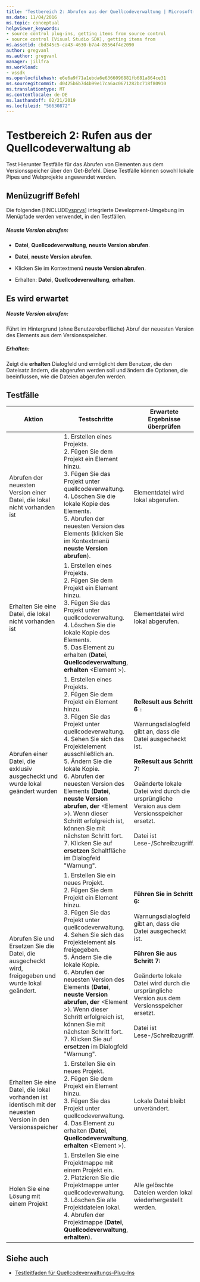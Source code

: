 ```yaml
---
title: 'Testbereich 2: Abrufen aus der Quellcodeverwaltung | Microsoft-Dokumentation'
ms.date: 11/04/2016
ms.topic: conceptual
helpviewer_keywords:
- source control plug-ins, getting items from source control
- source control [Visual Studio SDK], getting items from
ms.assetid: cbd345c5-ca43-4630-b7a4-85564f4e2090
author: gregvanl
ms.author: gregvanl
manager: jillfra
ms.workload:
- vssdk
ms.openlocfilehash: e6e6a9f71a1ebda6e6366096881fb681a864ce31
ms.sourcegitcommit: d0425b6b7d4b99e17ca6ac0671282bc718f80910
ms.translationtype: MT
ms.contentlocale: de-DE
ms.lasthandoff: 02/21/2019
ms.locfileid: "56630872"
---
```

# <a name="test-area-2-get-from-source-control"></a>Testbereich 2: Rufen aus der Quellcodeverwaltung ab
Test Hierunter Testfälle für das Abrufen von Elementen aus dem Versionsspeicher über den Get-Befehl. Diese Testfälle können sowohl lokale Pipes und Webprojekte angewendet werden.

## <a name="command-menu-access"></a>Menüzugriff Befehl
 Die folgenden [!INCLUDE[vsprvs](../../code-quality/includes/vsprvs_md.md)] integrierte Development-Umgebung im Menüpfade werden verwendet, in den Testfällen.

##### <a name="get-latest-version"></a>Neuste Version abrufen:

-   **Datei**, **Quellcodeverwaltung**, **neuste Version abrufen**.

-   **Datei**, **neuste Version abrufen**.

-   Klicken Sie im Kontextmenü **neuste Version abrufen**.

-   Erhalten: **Datei**, **Quellcodeverwaltung**, **erhalten**.

## <a name="expected-behavior"></a>Es wird erwartet

##### <a name="get-latest-version"></a>Neuste Version abrufen:
 Führt im Hintergrund (ohne Benutzeroberfläche) Abruf der neuesten Version des Elements aus dem Versionsspeicher.

##### <a name="get"></a>Erhalten:
 Zeigt die **erhalten** Dialogfeld und ermöglicht dem Benutzer, die den Dateisatz ändern, die abgerufen werden soll und ändern die Optionen, die beeinflussen, wie die Dateien abgerufen werden.

## <a name="test-cases"></a>Testfälle

|Aktion|Testschritte|Erwartete Ergebnisse überprüfen|
|------------|----------------|--------------------------------|
|Abrufen der neuesten Version einer Datei, die lokal nicht vorhanden ist|1.  Erstellen eines Projekts.<br />2.  Fügen Sie dem Projekt ein Element hinzu.<br />3.  Fügen Sie das Projekt unter quellcodeverwaltung.<br />4.  Löschen Sie die lokale Kopie des Elements.<br />5.  Abrufen der neuesten Version des Elements (klicken Sie im Kontextmenü **neuste Version abrufen**).|Elementdatei wird lokal abgerufen.|
|Erhalten Sie eine Datei, die lokal nicht vorhanden ist|1.  Erstellen eines Projekts.<br />2.  Fügen Sie dem Projekt ein Element hinzu.<br />3.  Fügen Sie das Projekt unter quellcodeverwaltung.<br />4.  Löschen Sie die lokale Kopie des Elements.<br />5.  Das Element zu erhalten (**Datei**, **Quellcodeverwaltung**, **erhalten** \<Element >).|Elementdatei wird lokal abgerufen.|
|Abrufen einer Datei, die exklusiv ausgecheckt und wurde lokal geändert wurden|1.  Erstellen eines Projekts.<br />2.  Fügen Sie dem Projekt ein Element hinzu.<br />3.  Fügen Sie das Projekt unter quellcodeverwaltung.<br />4.  Sehen Sie sich das Projektelement ausschließlich an.<br />5.  Ändern Sie die lokale Kopie.<br />6.  Abrufen der neuesten Version des Elements (**Datei**, **neuste Version abrufen, der** \<Element >). Wenn dieser Schritt erfolgreich ist, können Sie mit nächsten Schritt fort.<br />7.  Klicken Sie auf **ersetzen** Schaltfläche im Dialogfeld "Warnung".|**ReResult aus Schritt 6** `:`<br /><br /> Warnungsdialogfeld gibt an, dass die Datei ausgecheckt ist.<br /><br /> **ReResult aus Schritt 7:**<br /><br /> Geänderte lokale Datei wird durch die ursprüngliche Version aus dem Versionsspeicher ersetzt.<br /><br /> Datei ist Lese-/Schreibzugriff.|
|Abrufen Sie und Ersetzen Sie die Datei, die ausgecheckt wird, freigegeben und wurde lokal geändert.|1.  Erstellen Sie ein neues Projekt.<br />2.  Fügen Sie dem Projekt ein Element hinzu.<br />3.  Fügen Sie das Projekt unter quellcodeverwaltung.<br />4.  Sehen Sie sich das Projektelement als freigegeben.<br />5.  Ändern Sie die lokale Kopie.<br />6.  Abrufen der neuesten Version des Elements (**Datei**, **neuste Version abrufen, der** \<Element >). Wenn dieser Schritt erfolgreich ist, können Sie mit nächsten Schritt fort.<br />7.  Klicken Sie auf **ersetzen** im Dialogfeld "Warnung".|**Führen Sie in Schritt 6:**<br /><br /> Warnungsdialogfeld gibt an, dass die Datei ausgecheckt ist.<br /><br /> **Führen Sie aus Schritt 7:**<br /><br /> Geänderte lokale Datei wird durch die ursprüngliche Version aus dem Versionsspeicher ersetzt.<br /><br /> Datei ist Lese-/Schreibzugriff.|
|Erhalten Sie eine Datei, die lokal vorhanden ist identisch mit der neuesten Version in den Versionsspeicher|1.  Erstellen Sie ein neues Projekt.<br />2.  Fügen Sie dem Projekt ein Element hinzu.<br />3.  Fügen Sie das Projekt unter quellcodeverwaltung.<br />4.  Das Element zu erhalten (**Datei**, **Quellcodeverwaltung**, **erhalten** \<Element >).|Lokale Datei bleibt unverändert.|
|Holen Sie eine Lösung mit einem Projekt|1.  Erstellen Sie eine Projektmappe mit einem Projekt ein.<br />2.  Platzieren Sie die Projektmappe unter quellcodeverwaltung.<br />3.  Löschen Sie alle Projektdateien lokal.<br />4.  Abrufen der Projektmappe (**Datei**, **Quellcodeverwaltung**, **erhalten**).|Alle gelöschte Dateien werden lokal wiederhergestellt werden.|

## <a name="see-also"></a>Siehe auch
- [Testleitfaden für Quellcodeverwaltungs-Plug-Ins](../../extensibility/internals/test-guide-for-source-control-plug-ins.md)